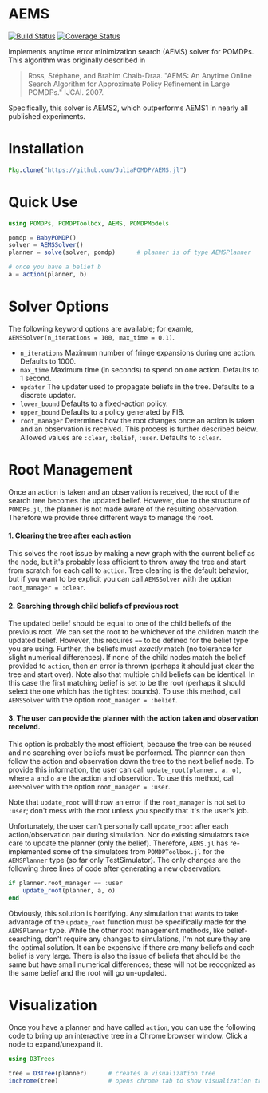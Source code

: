 # AEMS

[![Build Status](https://travis-ci.org/JuliaPOMDP/AEMS.jl.svg?branch=master)](https://travis-ci.org/JuliaPOMDP/AEMS.jl)
[![Coverage Status](https://coveralls.io/repos/JuliaPOMDP/AEMS.jl/badge.svg?branch=master&service=github)](https://coveralls.io/github/JuliaPOMDP/AEMS.jl?branch=master)

Implements anytime error minimization search (AEMS) solver for POMDPs. This algorithm was originally described in

> Ross, Stéphane, and Brahim Chaib-Draa. "AEMS: An Anytime Online Search Algorithm for Approximate Policy Refinement in Large POMDPs." IJCAI. 2007.

Specifically, this solver is AEMS2, which outperforms AEMS1 in nearly all published experiments.

# Installation

```julia
Pkg.clone("https://github.com/JuliaPOMDP/AEMS.jl")
```


# Quick Use

```julia
using POMDPs, POMDPToolbox, AEMS, POMDPModels

pomdp = BabyPOMDP()
solver = AEMSSolver()
planner = solve(solver, pomdp)      # planner is of type AEMSPlanner

# once you have a belief b
a = action(planner, b)
```

# Solver Options

The following keyword options are available; for examle, `AEMSSolver(n_iterations = 100, max_time = 0.1)`.

* `n_iterations` Maximum number of fringe expansions during one action. Defaults to 1000.
* `max_time` Maximum time (in seconds) to spend on one action. Defaults to 1 second.
* `updater` The updater used to propagate beliefs in the tree. Defaults to a discrete updater.
* `lower_bound` Defaults to a fixed-action policy.
* `upper_bound` Defaults to a policy generated by FIB.
* `root_manager` Determines how the root changes once an action is taken and an observation is received. This process is further described below. Allowed values are `:clear`, `:belief`, `:user`. Defaults to `:clear`.

# Root Management

Once an action is taken and an observation is received, the root of the search tree becomes the updated belief. However, due to the structure of `POMDPs.jl`, the planner is not made aware of the resulting observation. Therefore we provide three different ways to manage the root.

#### 1. **Clearing the tree after each action**

This solves the root issue by making a new graph with the current belief as the node, but it's probably less efficient to throw away the tree and start from scratch for each call to `action`.
Tree clearing is the default behavior, but if you want to be explicit you can call `AEMSSolver` with the option `root_manager = :clear`.

#### 2. **Searching through child beliefs of previous root**

The updated belief should be equal to one of the child beliefs of the previous root.
We can set the root to be whichever of the children match the updated belief.
However, this requires `==` to be defined for the belief type you are using.
Further, the beliefs must *exactly* match (no tolerance for slight numerical differences).
If none of the child nodes match the belief provided to `action`, then an error is thrown (perhaps it should just clear the tree and start over).
Note also that multiple child beliefs can be identical. In this case the first matching belief is set to be the root (perhaps it should select the one which has the tightest bounds).
To use this method, call `AEMSSolver` with the option `root_manager = :belief`.


#### 3. **The user can provide the planner with the action taken and observation received.**

This option is probably the most efficient, because the tree can be reused and no searching over beliefs must be performed. The planner can then follow the action and observation down the tree to the next belief node.
To provide this information, the user can call `update_root(planner, a, o)`, where `a` and `o` are the action and observtion.
To use this method, call `AEMSSolver` with the option `root_manager = :user`.

Note that `update_root` will throw an error if the `root_manager` is not set to `:user`; don't mess with the root unless you specify that it's the user's job.

Unfortunately, the user can't personally call `update_root` after each action/observation pair during simulation.
Nor do existing simulators take care to update the planner (only the belief).
Therefore, `AEMS.jl` has re-implemented some of the simulators from `POMDPToolbox.jl` for the `AEMSPlanner` type (so far only TestSimulator).
The only changes are the following three lines of code after generating a new observation:
```julia
if planner.root_manager == :user
    update_root(planner, a, o)
end
```
Obviously, this solution is horrifying.
Any simulation that wants to take advantage of the `update_root` function must be specifically made for the `AEMSPlanner` type.
While the other root management methods, like belief-searching, don't require any changes to simulations, I'm not sure they are the optimal solution.
It can be expensive if there are many beliefs and each belief is very large.
There is also the issue of beliefs that should be the same but have small numerical differences; these will not be recognized as the same belief and the root will go un-updated.


# Visualization
Once you have a planner and have called `action`, you can use the following code to bring up an interactive tree in a Chrome browser window. Click a node to expand/unexpand it.

```julia
using D3Trees

tree = D3Tree(planner)      # creates a visualization tree
inchrome(tree)              # opens chrome tab to show visualization tree
```
